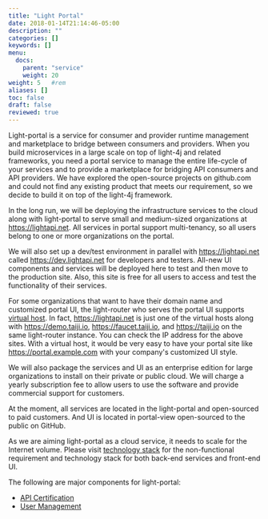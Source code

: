 ```yaml
---
title: "Light Portal"
date: 2018-01-14T21:14:46-05:00
description: ""
categories: []
keywords: []
menu:
  docs:
    parent: "service"
    weight: 20
weight: 5	#rem
aliases: []
toc: false
draft: false
reviewed: true
---
```


Light-portal is a service for consumer and provider runtime management and marketplace to bridge between consumers and providers. When you build microservices in a large scale on top of light-4j and related frameworks, you need a portal service to manage the entire life-cycle of your services and to provide a marketplace for bridging API consumers and API providers. We have explored the open-source projects on github.com and could not find any existing product that meets our requirement, so we decide to build it on top of the light-4j framework.   

In the long run, we will be deploying the infrastructure services to the cloud along with light-portal to serve small and medium-sized organizations at https://lightapi.net. All services in portal support multi-tenancy, so all users belong to one or more organizations on the portal. 

We will also set up a dev/test environment in parallel with https://lightapi.net called https://dev.lightapi.net for developers and testers. All-new UI components and services will be deployed here to test and then move to the production site. Also, this site is free for all users to access and test the functionality of their services. 

For some organizations that want to have their domain name and customized portal UI, the light-router who serves the portal UI supports [virtual host][]. In fact, https://lightapi.net is just one of the virtual hosts along with https://demo.taiji.io, https://faucet.taiji.io, and https://taiji.io on the same light-router instance. You can check the IP address for the above sites. With a virtual host, it would be very easy to have your portal site like https://portal.example.com with your company's customized UI style. 

We will also package the services and UI as an enterprise edition for large organizations to install on their private or public cloud. We will charge a yearly subscription fee to allow users to use the software and provide commercial support for customers. 

At the moment, all services are located in the light-portal and open-sourced to paid customers. And UI is located in portal-view open-sourced to the public on GitHub.

As we are aiming light-portal as a cloud service, it needs to scale for the Internet volume. Please visit [technology stack][] for the non-functional requirement and technology stack for both back-end services and front-end UI. 

The following are major components for light-portal:

* [API Certification](/service/portal/api-certification/)
* [User Management](/service/portal/user-management/)


[technology stack]: /service/portal/technology-stack/
[virtual host]: /tutorial/router/light-portal/
